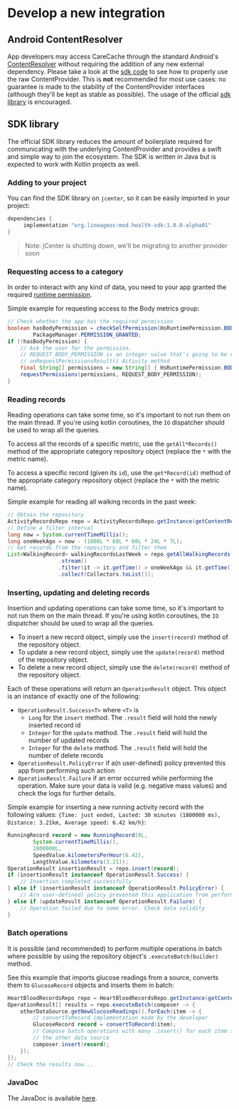 # Develop a new integration

## Android ContentResolver

App developers may access CareCache through the standard Android's
[ContentResolver](https://developer.android.com/guide/topics/providers/content-provider-basics)
without requiring the addition of any new external dependency. Please take a look
at the [sdk code](/sdk/src/main/java/org/lineageos/mod/health/sdk/) to see how to properly use
the raw ContentProvider.
This is **not** recommended for most use cases: no guarantee is made to the stability of the
ContentProvider interfaces (although they'll be kept as stable as possible).
The usage of the official [sdk library](#sdk-library) is encouraged.

## SDK library

The official SDK library reduces the amount of boilerplate required for communicating
with the underlying ContentProvider and provides a swift and simple way to join the
ecosystem. The SDK is written in Java but is expected to work with Kotlin projects as well.

### Adding to your project

You can find the SDK library on `jcenter`, so it can be easily imported in your project:

```groovy
dependencies {
     implementation "org.lineageos:mod.health-sdk:1.0.0-alpha01"
}
```

> Note: jCenter is shutting down, we'll be migrating to another provider soon

### Requesting access to a category

In order to interact with any kind of data, you need to your app granted the required
[runtime permission](https://developer.android.com/distribute/best-practices/develop/runtime-permissions).

Simple example for requesting access to the Body metrics group:

```java
// Check whether the app has the required permission
boolean hasBodyPermission = checkSelfPermission(HsRuntimePermission.BODY) ==
        PackageManager.PERMISSION_GRANTED;
if (!hasBodyPermission) {
    // Ask the user for the permission.
    // REQUEST_BODY_PERMISSION is an integer value that's going to be re-used in the
    // onRequestPermissionsResult() Activity method
    final String[] permissions = new String[] { HsRuntimePermission.BODY };
    requestPermissions(permissions, REQUEST_BODY_PERMISSION);
}
```

### Reading records

Reading operations can take some time, so it's important to not run them
on the main thread. If you're using kotlin coroutines, the `IO` dispatcher
should be used to wrap all the queries.

To access all the records of a specific metric, use the `getAll*Records()` method
of the appropriate category repository object (replace the `*` with the metric name).

To access a specific record (given its `id`), use the `get*Record(id)` method
of the appropriate category repository object (replace the `*` with the metric name).

Simple example for reading all walking records in the past week:

```java
// Obtain the repository
ActivityRecordsRepo repo = ActivityRecordsRepo.getInstance(getContentResolver());
// Define a filter interval
long now = System.currentTimeMillis();
long oneWeekAgo = now - (1000L * 60L * 60L * 24L * 7L);
// Get records from the repository and filter them
List<WalkingRecord> walkingRecordsLastWeek = repo.getAllWalkingRecords()
                .stream()
                .filter(it -> it.getTime() > oneWeekAgo && it.getTime() < now)
                .collect(Collectors.toList());
```

### Inserting, updating and deleting records

Insertion and updating operations can take some time, so it's important to not
run them on the main thread. If you're using kotlin coroutines, the `IO`
dispatcher should be used to wrap all the queries.

- To insert a new record object, simply use the `insert(record)` method of the repository object.
- To update a new record object, simply use the `update(record)` method of the repository object.
- To delete a new record object, simply use the `delete(record)` method of the repository object.

Each of these operations will return an `OperationResult` object. This object is an instance
of exactly one of the following:

- `OperationResult.Success<T>` where `<T>` is
    - `Long` for the `insert` method. The `.result` field will hold the newly inserted record id
    - `Integer` for the `update` method. The `.result` field will hold the number of updated records
    - `Integer` for the `delete` method. The `.result` field will hold the number of delete records
- `OperationResult.PolicyError` if a(n user-defined) policy prevented this app from performing
   such action
- `OperationResult.Failure` if an error occurred while performing the operation. Make sure your
   data is valid (e.g. negative mass values) and check the logs for further details.

Simple example for inserting a new running activity record with the following values:
`{Time: just ended, Lasted: 30 minutes (1800000 ms), Distance: 3.21km, Average speed: 6.42 km/h}`:

```java
RunningRecord record = new RunningRecord(0L,
        System.currentTimeMillis(),
        1800000L,
        SpeedValue.kilometersPerHour(6.42),
        LengthValue.kilometers(3.21));
OperationResult insertionResult = repo.insert(record);
if (insertionResult instanceof OperationResult.Success) {
    // Insertion completed successfully
} else if (insertionResult instanceof OperationResult.PolicyError) {
    // A(n user-defined) policy prevented this application from performing this action
} else if (updateResult instanceof OperationResult.Failure) {
    // Operation failed due to some error. Check data validity
}
```

### Batch operations

It is possible (and recommended) to perform multiple operations in batch where possible by
using the repository object's `.executeBatch(builder)` method.

See this example that imports glucose readings from a source, converts them to `GlucoseRecord`
objects and inserts them in batch:

```java
HeartBloodRecordsRepo repo = HeartBloodRecordsRepo.getInstance(getContentResolver());
OperationResult[] results = repo.executeBatch(composer -> {
    otherDataSource.getNewGlucoseReadings().forEach(item -> {
        // convertToRecord implementation made by the developer
        GlucoseRecord record = convertToRecord(item);
        // Compose batch operations with many .insert() for each item from the
        // the other data source
        composer.insert(record);
    });
});
// Check the results now...
```

### JavaDoc

The JavaDoc is available
[here](https://careCache.github.io/android_vendor_lineage_health/javadocs/index.html).

